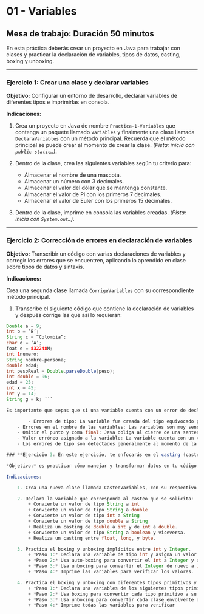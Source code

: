 # 01 - Variables

## Mesa de trabajo: Duración 50 minutos

En esta práctica deberás crear un proyecto en Java para trabajar con clases y practicar la declaración de variables, tipos de datos, casting, boxing y unboxing.

---

### **Ejercicio 1: Crear una clase y declarar variables**

**Objetivo:** Configurar un entorno de desarrollo, declarar variables de diferentes tipos e imprimirlas en consola.

**Indicaciones:**

1. Crea un proyecto en Java de nombre `Practica-1-Variables` que contenga un paquete llamado `Variables` y finalmente una clase llamada `DeclaraVariables` con un método principal. Recuerda que el método principal se puede crear al momento de crear la clase. *(Pista: inicia con `public static…`)*.

2. Dentro de la clase, crea las siguientes variables según tu criterio para:
   - Almacenar el nombre de una mascota.
   - Almacenar un número con 3 decimales.
   - Almacenar el valor del dólar que se mantenga constante.
   - Almacenar el valor de Pi con los primeros 7 decimales.
   - Almacenar el valor de Euler con los primeros 15 decimales.

3. Dentro de la clase, imprime en consola las variables creadas. *(Pista: inicia con `System.out…`)*.

---

### **Ejercicio 2: Corrección de errores en declaración de variables**

**Objetivo:** Transcribir un código con varias declaraciones de variables y corregir los errores que se encuentren, aplicando lo aprendido en clase sobre tipos de datos y sintaxis.

**Indicaciones:**

Crea una segunda clase llamada `CorrigeVariables` con su correspondiente método principal.

1. Transcribe el siguiente código que contiene la declaración de variables y después corrige las que así lo requieran:

```java
Double a = 9;
int b = ‘B’;
String c = “Colombia”;
char d = ‘A’;
foat e = 832248M;
int 1numero;
String nombre-persona;
double edad;
int pesoReal = Double.parseDouble(peso);
int double = 96;
edad = 25;
int x = 45;
int y = 14;
String g = k; ´´´

Es importante que sepas que si una variable cuenta con un error de declaración o de valor, IntelliJ subraya con *zigzag rojo* y los errores pueden ser:

    	- Errores de tipo: La variable fue creada del tipo equivocado para el valor que va almacenar.
	- Errores en el nombre de las variables: Las variables son muy sensibles al no respetar las condiciones para crear variables.
	- Omitir el punto y coma final: Java obliga al cierre de una sentencia por medio del punto y coma, para reconocer cuando inicia la próxima sentencia
	- Valor erróneo asignado a la variable: La variable cuenta con un valor no esperado, algo similar al primer error presentado Errores de tipo, por ejemplo: la edad de una persona nunca puede ser negativa, si se declara la variable *int edad = -15* no existe error de tipo, porque el tipo de dato es correcto, sin embargo, el valor asignado no lo es.
	- Los errores de tipo son detectados generalmente al momento de la compilación; sin embargo, IntelliJ ayuda mucho a identificarlos mientras se escribe el código. En el caso de los errores de asignación, generalmente no se detectan, hasta que el programa es ejecutado.

### **Ejercicio 3: En este ejercicio, te enfocarás en el casting (casteo) de variables en Java. Aprenderás a convertir entre diferentes tipos de datos, tanto primitivos como objetos, utilizando diversas técnicas de casteo.**

*Objetivo:* es practicar cómo manejar y transformar datos en tu código, asegurando que los tipos de datos sean correctos para operaciones específicas y evitando errores de conversión.

Indicaciones:

	1. Crea una nueva clase llamada CasteoVariables, con su respectivo método principal.

	2. Declara la variable que corresponda al casteo que se solicita:
		+ Convierte un valor de tipo String a int
		+ Convierte un valor de tipo String a double
		+ Convierte un valor de tipo int a String
		+ Convierte un valor de tipo double a String
		+ Realiza un casting de double a int y de int a double.
		+ Convierte un valor de tipo String a boolean y viceversa.
		+ Realiza un casting entre float, long, y byte.

	3. Practica el boxing y unboxing implícitos entre int y Integer.
		+ *Paso 1:* Declara una variable de tipo int y asigna un valor.
		+ *Paso 2:* Usa auto-boxing para convertir el int a Integer y almacena el resultado en una variable de tipo Integer.
		+ *Paso 3:* Usa unboxing para convertir el Integer de nuevo a int y almacena el resultado en una variable de tipo int.
		+ *Paso 4:* Imprime las variables para verificar los valores.

	4. Practica el boxing y unboxing con diferentes tipos primitivos y sus correspondientes clases envolventes.
		+ *Paso 1:* Declara una variables de los siguientes tipos primitivos: float, double, boolean.
		+ *Paso 2:* Usa boxing para convertir cada tipo primitivo a su correspondiente clase envolvente: Float, Double, Boolean.
		+ *Paso 3:* Usa unboxing para convertir cada clase envolvente de nuevo a su tipo primitivo.
		+ *Paso 4:* Imprime todas las variables para verificar 
